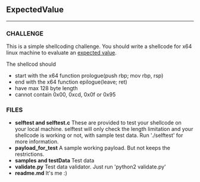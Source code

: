 ## ExpectedValue

---

### CHALLENGE
 This is a simple shellcoding challenge.
 You should write a shellcode for x64 linux machine to evaluate an [expected value](https://en.wikipedia.org/wiki/Expected_value).

 The shellcod should
  * start with the x64 function prologue(push rbp; mov rbp, rsp)
  * end with the x64 function epilogue(leave; ret)
  * have max 128 byte length
  * cannot contain 0x00, 0xcd, 0x0f or 0x95

### FILES
  * **selftest and selftest.c** These are provided to test your shellcode on your local machine. selftest will only check the length limitation and your shellcode is working or not, with sample test data. Run './selftest' for more information.
  * **payload_for_test** A sample working payload. But not keeps the restrictions.
  * **samples and testData** Test data
  * **validate.py** Test data validator. Just run 'python2 validate.py'
  * **readme.md** It's me :)
